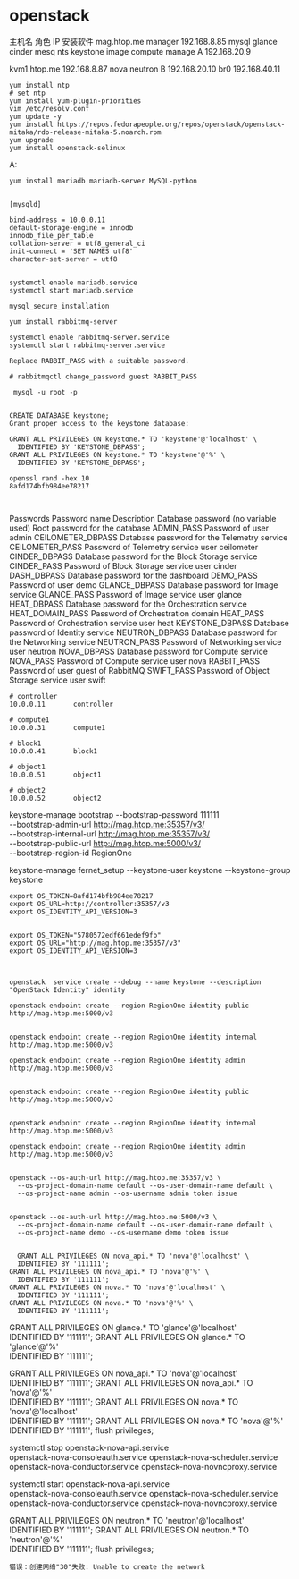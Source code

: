 # openstack

主机名          角色              IP     安装软件
mag.htop.me     manager   192.168.8.85   mysql   glance cinder mesq nts keystone image compute manage 
A                         192.168.20.9

kvm1.htop.me              192.168.8.87    nova neutron 
B                         192.168.20.10
                          br0 192.168.40.11

```
yum install ntp
# set ntp
yum install yum-plugin-priorities
vim /etc/resolv.conf 
yum update -y
yum install https://repos.fedorapeople.org/repos/openstack/openstack-mitaka/rdo-release-mitaka-5.noarch.rpm
yum upgrade
yum install openstack-selinux

```
A:
```
yum install mariadb mariadb-server MySQL-python
```

```

[mysqld]

bind-address = 10.0.0.11
default-storage-engine = innodb
innodb_file_per_table
collation-server = utf8_general_ci
init-connect = 'SET NAMES utf8'
character-set-server = utf8
 
```

```
systemctl enable mariadb.service
systemctl start mariadb.service

mysql_secure_installation
```

```
yum install rabbitmq-server
```

```
systemctl enable rabbitmq-server.service
systemctl start rabbitmq-server.service
```

```
Replace RABBIT_PASS with a suitable password.

# rabbitmqctl change_password guest RABBIT_PASS
```

```
 mysql -u root -p


CREATE DATABASE keystone;
Grant proper access to the keystone database:

GRANT ALL PRIVILEGES ON keystone.* TO 'keystone'@'localhost' \
  IDENTIFIED BY 'KEYSTONE_DBPASS';
GRANT ALL PRIVILEGES ON keystone.* TO 'keystone'@'%' \
  IDENTIFIED BY 'KEYSTONE_DBPASS';

openssl rand -hex 10
8afd174bfb984ee78217



```


Passwords
Password name   Description
Database password (no variable used)    Root password for the database
ADMIN_PASS  Password of user admin
CEILOMETER_DBPASS   Database password for the Telemetry service
CEILOMETER_PASS Password of Telemetry service user ceilometer
CINDER_DBPASS   Database password for the Block Storage service
CINDER_PASS Password of Block Storage service user cinder
DASH_DBPASS Database password for the dashboard
DEMO_PASS   Password of user demo
GLANCE_DBPASS   Database password for Image service
GLANCE_PASS Password of Image service user glance
HEAT_DBPASS Database password for the Orchestration service
HEAT_DOMAIN_PASS    Password of Orchestration domain
HEAT_PASS   Password of Orchestration service user heat
KEYSTONE_DBPASS Database password of Identity service
NEUTRON_DBPASS  Database password for the Networking service
NEUTRON_PASS    Password of Networking service user neutron
NOVA_DBPASS Database password for Compute service
NOVA_PASS   Password of Compute service user nova
RABBIT_PASS Password of user guest of RabbitMQ
SWIFT_PASS  Password of Object Storage service user swift

```
# controller
10.0.0.11       controller

# compute1
10.0.0.31       compute1

# block1
10.0.0.41       block1

# object1
10.0.0.51       object1

# object2
10.0.0.52       object2
```



keystone-manage bootstrap --bootstrap-password 111111 \
  --bootstrap-admin-url http://mag.htop.me:35357/v3/ \
  --bootstrap-internal-url http://mag.htop.me:35357/v3/ \
  --bootstrap-public-url http://mag.htop.me:5000/v3/ \
  --bootstrap-region-id RegionOne


keystone-manage fernet_setup --keystone-user keystone --keystone-group keystone

```
export OS_TOKEN=8afd174bfb984ee78217
export OS_URL=http://controller:35357/v3
export OS_IDENTITY_API_VERSION=3


export OS_TOKEN="5780572edf661edef9fb"
export OS_URL="http://mag.htop.me:35357/v3"
export OS_IDENTITY_API_VERSION=3



openstack  service create --debug --name keystone --description "OpenStack Identity" identity 

openstack endpoint create --region RegionOne identity public http://mag.htop.me:5000/v3


openstack endpoint create --region RegionOne identity internal http://mag.htop.me:5000/v3
 
openstack endpoint create --region RegionOne identity admin http://mag.htop.me:5000/v3


openstack endpoint create --region RegionOne identity public http://mag.htop.me:5000/v3


openstack endpoint create --region RegionOne identity internal http://mag.htop.me:5000/v3

openstack endpoint create --region RegionOne identity admin http://mag.htop.me:5000/v3


openstack --os-auth-url http://mag.htop.me:35357/v3 \
  --os-project-domain-name default --os-user-domain-name default \
  --os-project-name admin --os-username admin token issue


openstack --os-auth-url http://mag.htop.me:5000/v3 \
  --os-project-domain-name default --os-user-domain-name default \
  --os-project-name demo --os-username demo token issue


  GRANT ALL PRIVILEGES ON nova_api.* TO 'nova'@'localhost' \
  IDENTIFIED BY '111111';
GRANT ALL PRIVILEGES ON nova_api.* TO 'nova'@'%' \
  IDENTIFIED BY '111111';
GRANT ALL PRIVILEGES ON nova.* TO 'nova'@'localhost' \
  IDENTIFIED BY '111111';
GRANT ALL PRIVILEGES ON nova.* TO 'nova'@'%' \
  IDENTIFIED BY '111111'; 

```


GRANT ALL PRIVILEGES ON glance.* TO 'glance'@'localhost' \
  IDENTIFIED BY '111111';
GRANT ALL PRIVILEGES ON glance.* TO 'glance'@'%' \
  IDENTIFIED BY '111111';

  GRANT ALL PRIVILEGES ON nova_api.* TO 'nova'@'localhost' \
  IDENTIFIED BY '111111';
GRANT ALL PRIVILEGES ON nova_api.* TO 'nova'@'%' \
  IDENTIFIED BY '111111';
GRANT ALL PRIVILEGES ON nova.* TO 'nova'@'localhost' \
  IDENTIFIED BY '111111';
GRANT ALL PRIVILEGES ON nova.* TO 'nova'@'%' \
  IDENTIFIED BY '111111';
  flush privileges;



systemctl stop openstack-nova-api.service \
  openstack-nova-consoleauth.service openstack-nova-scheduler.service \
  openstack-nova-conductor.service openstack-nova-novncproxy.service

  systemctl start openstack-nova-api.service \
  openstack-nova-consoleauth.service openstack-nova-scheduler.service \
  openstack-nova-conductor.service openstack-nova-novncproxy.service


  GRANT ALL PRIVILEGES ON neutron.* TO 'neutron'@'localhost' \
  IDENTIFIED BY '111111';
GRANT ALL PRIVILEGES ON neutron.* TO 'neutron'@'%' \
  IDENTIFIED BY '111111';
    flush privileges;


`错误：创建网络"30"失败: Unable to create the network`

